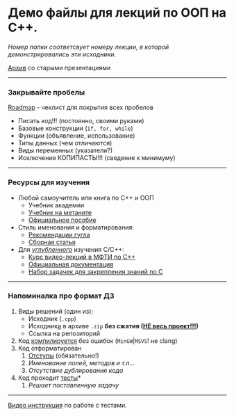 # Демо файлы для лекций по ООП на С++.

*Номер папки соответсвует номеру лекции, в которой демонстрировались эти исходники.*

[Архив](https://sourceforge.net/projects/cpp-oop-top-aca/files/Lections/active/) со старыми презентациями

---
### Закрывайте пробелы

[Roadmap](https://roadmap.sh/cpp) - чеклист для покрытия всех пробелов

- Писать код!!! (постоянно, своими руками)
- Базовые конструкции (`if, for, while`)
- Функции (объявление, использование)
- Типы данных (чем отличаются)
- Виды переменных (указатели?)
- Исключение КОПИПАСТЫ!!!	(сведение к минимуму)

---
### Ресурсы для изучения

- Любой самоучитель или книга по С++ и ООП
	- Учебник академии
	- [Учебник на метаните](https://metanit.com/cpp/tutorial/5.1.php)
	- [Официальное пособие](https://cplusplus.com/doc/tutorial/)
- Стиль именования и форматирования:
	- [Рекомендации гугла](https://habr.com/ru/post/477722/)
	- [Сборная статья](https://habr.com/ru/post/172091/)
- Для <u>*углубленного*</u> изучения C/С++:
	- [Курс видео-лекций в МФТИ по С++](https://youtube.com/playlist?list=PL3BR09unfgciJ1_K_E914nohpiOiHnpsK)
	- [Официальная документация](https://en.cppreference.com/w/cpp/regex)
	- [Набор задачек для закрепления знаний по С](http://www.gowrikumar.com/c/index.html)

---
### Напоминалка про формат ДЗ

1. Виды решений (один из):
	- Исходник (`.cpp`)
	- Исходник<u>и</u> в архиве `.zip` **без сжатия (<u>НЕ весь проект!!!</u>)**
	- Ссылка на репозиторий	
2. Код <u>компилируется</u> без ошибок (`MinGW`|`MSVS`! не clang)
3. Код отформатирован
	1. <u>Отступы</u> (обязательно!)
	1. *Именование полей, методов и т.п...*
	1. *Отсутствие дублирования кода*	
4. Код проходит <u>тесты</u>*
	1. *Решает поставленную задачу*
	
---
[Видео инструкция](https://youtu.be/lotXjoGTaws) по работе с тестами.
